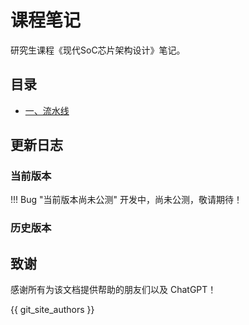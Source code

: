 # 课程笔记

研究生课程《现代SoC芯片架构设计》笔记。

## 目录

- [一、流水线](pipeline.md)

## 更新日志

### 当前版本

!!! Bug "当前版本尚未公测"
    开发中，尚未公测，敬请期待！

### 历史版本

## 致谢

感谢所有为该文档提供帮助的朋友们以及 ChatGPT！

{{ git_site_authors }}